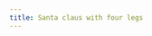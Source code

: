 ```yaml
---
title: Santa claus with four legs
---
```

<figure class="bleed">
<img src="/img/emil-drawing/IMG_0234D.jpg" alt="">
</figure>